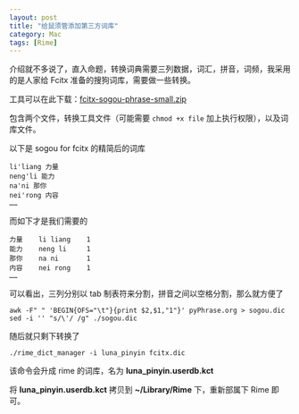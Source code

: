 ```yaml
---
layout: post
title: "给鼠须管添加第三方词库"
category: Mac
tags: [Rime]
---
```


介绍就不多说了，直入命题，转换词典需要三列数据，词汇，拼音，词频，我采用的是人家给 Fcitx 准备的搜狗词库，需要做一些转换。

工具可以在此下载：[fcitx-sogou-phrase-small.zip](http://cdn.09hd.com/images/2015/05/fcitx-sogou-phrase-small.zip)

包含两个文件，转换工具文件（可能需要 `chmod +x file` 加上执行权限），以及词库文件。

以下是 sogou for fcitx 的精简后的词库

```
li'liang 力量
neng'li 能力
na'ni 那你
nei'rong 内容
……
```

<!-- more -->
而如下才是我们需要的

```
力量    li liang    1
能力    neng li     1
那你    na ni       1
内容    nei rong    1
……
```

可以看出，三列分别以 tab 制表符来分割，拼音之间以空格分割，那么就方便了

    awk -F" " 'BEGIN{OFS="\t"}{print $2,$1,"1"}' pyPhrase.org > sogou.dic
    sed -i '' "s/\'/ /g" ./sogou.dic

随后就只剩下转换了

    ./rime_dict_manager -i luna_pinyin fcitx.dic

该命令会升成 rime 的词库，名为 **luna_pinyin.userdb.kct**

将 **luna_pinyin.userdb.kct** 拷贝到 **~/Library/Rime** 下，重新部属下 Rime 即可。
